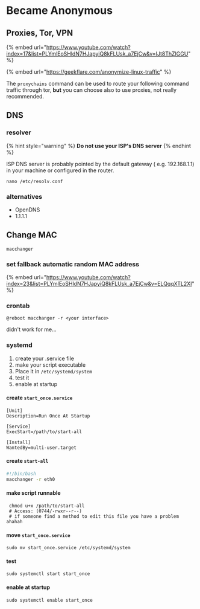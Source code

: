 # Became Anonymous

## Proxies, Tor, VPN

{% embed url="https://www.youtube.com/watch?index=17&list=PLYmlEoSHldN7HJapyiQ8kFLUsk_a7EjCw&v=IJt8ThZlGGU" %}

{% embed url="https://geekflare.com/anonymize-linux-traffic" %}

The `proxychains` command can be used to route your following command traffic through tor, **but** you can choose also to use proxies, not really recommended.

## DNS

### resolver

{% hint style="warning" %}
**Do not use your ISP's DNS server**
{% endhint %}

ISP DNS server is probably pointed by the default gateway ( e.g. 192.168.1.1) in your machine or configured in the router.

```
nano /etc/resolv.conf
```

### alternatives

* OpenDNS
* 1.1.1.1

## Change MAC

```
macchanger
```

### set fallback automatic random MAC address

{% embed url="https://www.youtube.com/watch?index=23&list=PLYmlEoSHldN7HJapyiQ8kFLUsk_a7EjCw&v=ELQqqXTL2XI" %}

### crontab

```
@reboot macchanger -r <your interface>
```

didn't work for me...

### systemd

1. create your .service file
2. make your script executable
3. Place it in `/etc/systemd/system`
4. test it
5. enable at startup

#### create `start_once.service`

```
[Unit]
Description=Run Once At Startup

[Service]
ExecStart=/path/to/start-all

[Install]
WantedBy=multi-user.target
```

#### create `start-all`

```bash
#!/bin/bash 
macchanger -r eth0
```

#### make script runnable

```
 chmod u+x /path/to/start-all
 # Access: (0744/-rwxr--r--) 
 # if someone find a method to edit this file you have a problem ahahah
```

#### move `start_once.service`

```
sudo mv start_once.service /etc/systemd/system
```

#### test

```
sudo systemctl start start_once
```

#### enable at startup

```
sudo systemctl enable start_once
```
